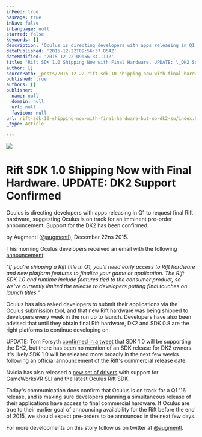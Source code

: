 ```yaml
---
inFeed: true
hasPage: true
inNav: false
inLanguage: null
starred: false
keywords: []
description: 'Oculus is directing developers with apps releasing in Q1 to request final Rift hardware, suggesting Oculus is on track for an imminent pre-order announcement. Support for the DK2 has also been confirmed.'
datePublished: '2015-12-22T09:56:37.854Z'
dateModified: '2015-12-22T09:56:34.111Z'
title: "Rift SDK 1.0 Shipping Now with Final Hardware. UPDATE: \_DK2 Support Confirmed"
author: []
sourcePath: _posts/2015-12-22-rift-sdk-10-shipping-now-with-final-hardware-but-no-dk2-su.md
published: true
authors: []
publisher:
  name: null
  domain: null
  url: null
  favicon: null
url: rift-sdk-10-shipping-now-with-final-hardware-but-no-dk2-su/index.html
_type: Article

---
```

![](https://s3-us-west-2.amazonaws.com/the-grid-img/p/264a323aa84cc08c7c5a6d9b234602d11a7c42a7.jpg)

# Rift SDK 1.0 Shipping Now with Final Hardware. UPDATE:  DK2 Support Confirmed

Oculus is directing developers with apps releasing in Q1 to request final Rift hardware, suggesting Oculus is on track for an imminent pre-order announcement. Support for the DK2 has been confirmed.

by Augmentl ([@augmentl][0]), December 22ns 2015\.

This morning Oculus developers received an email with the following [announcement][1]:

_"If you're shipping a Rift title in Q1, you'll need early access to Rift hardware and new platform features to finalize your game or application. The Rift SDK 1.0 and runtime include features tied to the consumer product, so we've currently limited the release to developers putting final touches on launch titles."_

Oculus has also asked developers to submit their applications via the Oculus submission tool, and that new Rift hardware was being shipped to developers every week in the run up to launch. Developers have also been advised that until they obtain final Rift hardware, DK2 and SDK 0.8 are the right platforms to continue developing on. 

UPDATE: Tom Forsyth [confirmed in a tweet][2] that SDK 1.0 will be supporting the DK2, but there has been no mention of an SDK release for DK2 owners. It's likely SDK 1.0 will be released more broadly in the next few weeks following an official announcement of the Rift's commercial release date.

Nvidia has also released a [new set of drivers][3] with support for GameWorksVR SLI and the latest Oculus Rift SDK. 

Today's communication does confirm that Oculus is on track for a Q1 '16 release, and is making sure developers planning a simultaneous release of their applications have access to final commercial hardware. If Oculus are true to their earlier goal of announcing availability for the Rift before the end of 2015, we should expect pre-orders to be announced in the next few days. 

For more developments on this story follow us on twitter at [@augmentl][0].

[0]: http://twitter.com/augmentl
[1]: https://developer.oculus.com/blog/rift-sdk-1-0-shipping-to-developers-with-final-rift-hardware/
[2]: https://twitter.com/tom_forsyth/status/679185974237106176
[3]: http://www.geforce.co.uk/drivers/results/97063